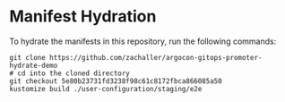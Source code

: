 # Manifest Hydration

To hydrate the manifests in this repository, run the following commands:

```shell
git clone https://github.com/zachaller/argocon-gitops-promoter-hydrate-demo
# cd into the cloned directory
git checkout 5e80b23731fd3238f98c61c8172fbca866085a50
kustomize build ./user-configuration/staging/e2e
```
